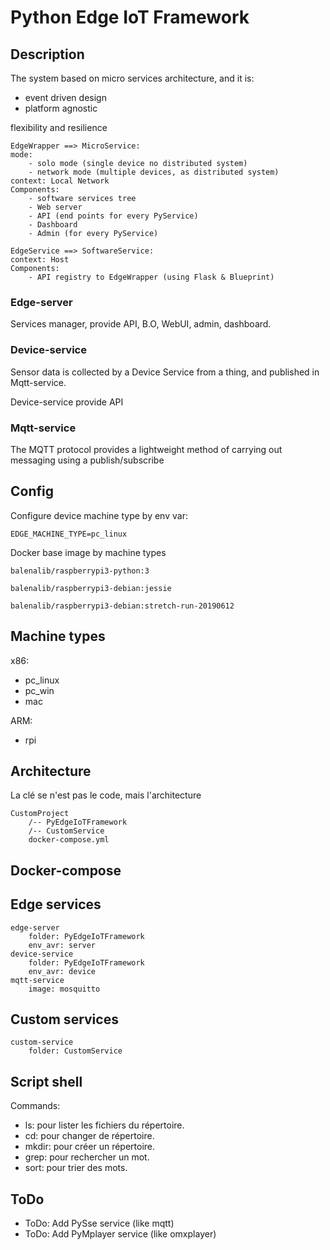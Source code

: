 # Python Edge IoT Framework

## Description

The system based on micro services architecture, and it is:
- event driven design
- platform agnostic

flexibility and resilience

```
EdgeWrapper ==> MicroService:
mode:
    - solo mode (single device no distributed system)
    - network mode (multiple devices, as distributed system)
context: Local Network
Components:
    - software services tree
    - Web server
    - API (end points for every PyService)
    - Dashboard
    - Admin (for every PyService)

EdgeService ==> SoftwareService:
context: Host
Components:
    - API registry to EdgeWrapper (using Flask & Blueprint)
```

### Edge-server
Services manager, provide API, B.O, WebUI, admin, dashboard.

### Device-service
Sensor data is collected by a Device Service from a thing, and published in Mqtt-service.

Device-service provide API

### Mqtt-service
The MQTT protocol provides a lightweight method of carrying out messaging using a publish/subscribe

## Config

Configure device machine type by env var:

`EDGE_MACHINE_TYPE=pc_linux`

Docker base image by machine types

`balenalib/raspberrypi3-python:3`

`balenalib/raspberrypi3-debian:jessie`

`balenalib/raspberrypi3-debian:stretch-run-20190612`

## Machine types

x86:
- pc_linux
- pc_win
- mac

ARM:
- rpi

## Architecture

La clé se n'est pas le code, mais l'architecture

```
CustomProject
    /-- PyEdgeIoTFramework
    /-- CustomService
    docker-compose.yml
```

## Docker-compose

## Edge services

```
edge-server
    folder: PyEdgeIoTFramework
    env_avr: server
device-service
    folder: PyEdgeIoTFramework
    env_avr: device
mqtt-service
    image: mosquitto
```
## Custom services

```
custom-service
    folder: CustomService
```
## Script shell

Commands:
- ls: pour lister les fichiers du répertoire.
- cd: pour changer de répertoire.
- mkdir: pour créer un répertoire.
- grep: pour rechercher un mot.
- sort: pour trier des mots.

## ToDo
- ToDo: Add PySse service (like mqtt)
- ToDo: Add PyMplayer service (like omxplayer)